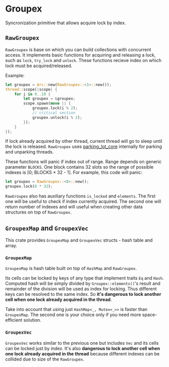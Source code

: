 # Groupex

Syncronization primitive that allows acquire lock by index.

## `RawGroupex`

`RawGroupex` is base on which you can build collections with concurrent access. 
It implements basic functions for acquiring and releasing a lock, such as `lock`, `try_lock` and `unlock`.
These functions recieve index on which lock must be acquired/released.

Example:

```rust
let groupex = Arc::new(RawGroupex::<1>::new());
thread::scope(|scope| {
    for i in 0..10 {
        let groupex = &groupex;
        scope.spawn(move || {
            groupex.lock(i % 2);
            // critical section
            groupex.unlock(i % 2);
        });
    }
});
```

If lock already acquired by other thread, current thread will go to sleep until the lock is released.
`RawGroupex` uses [parking_lot_core](https://docs.rs/parking_lot_core/latest/parking_lot_core/) internally for parking and unparking threads.

These functions will panic if index out of range. Range depends on generic parameter `BLOCKS`.
One block contains 32 slots so the range of possible indexes is [0; BLOCKS * 32 - 1]. For example, this code will panic:

```rust
let groupex = RawGroupex::<8>::new();
groupex.lock(8 * 32);
```

`RawGroupex` also has auxiliary functions `is_locked` and `elements`. 
The first one will be useful to check if index currently acquired.
The second one will return number of indexes and will useful when creating other data structures on top of `RawGroupex`.

## `GroupexMap` and `GroupexVec`

This crate provides `GroupexMap` and `GroupexVec` structs - hash table and array.

### `GroupexMap`

`GroupexMap` is hash table built on top of `HashMap` and `RawGroupex`. 

Its cells can be locked by keys of any type that implement traits `Eq` and `Hash`. 
Computed hash will be simply divided by `Groupex::elements()`'s result and remainder of the division will be used as index for locking.
Thus different keys can be resolved to the same index. So **it's dangerous to lock another cell when one lock already acquired in the thread**.

Take into account that using just `HashMap<_, Mutex<_>>` is faster than `GroupexMap`.
The second one is your choice only if you need more space-efficient solution.

### `GroupexVec`

`GroupexVec` works similar to the previous one but includes `Vec` and its cells can be locked just by index.
It's also **dangerous to lock another cell when one lock already acquired in the thread** because different indexes can be collided due to size of the `RawGroupex`.
